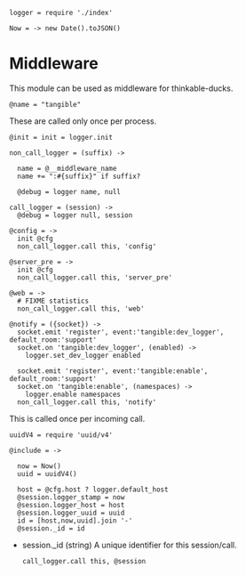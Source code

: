     logger = require './index'

    Now = -> new Date().toJSON()

Middleware
==========

This module can be used as middleware for thinkable-ducks.

    @name = "tangible"

These are called only once per process.

    @init = init = logger.init

    non_call_logger = (suffix) ->

      name = @__middleware_name
      name += ":#{suffix}" if suffix?

      @debug = logger name, null

    call_logger = (session) ->
      @debug = logger null, session

    @config = ->
      init @cfg
      non_call_logger.call this, 'config'

    @server_pre = ->
      init @cfg
      non_call_logger.call this, 'server_pre'

    @web = ->
      # FIXME statistics
      non_call_logger.call this, 'web'

    @notify = ({socket}) ->
      socket.emit 'register', event:'tangible:dev_logger', default_room:'support'
      socket.on 'tangible:dev_logger', (enabled) ->
        logger.set_dev_logger enabled

      socket.emit 'register', event:'tangible:enable', default_room:'support'
      socket.on 'tangible:enable', (namespaces) ->
        logger.enable namespaces
      non_call_logger.call this, 'notify'

This is called once per incoming call.

    uuidV4 = require 'uuid/v4'

    @include = ->

      now = Now()
      uuid = uuidV4()

      host = @cfg.host ? logger.default_host
      @session.logger_stamp = now
      @session.logger_host = host
      @session.logger_uuid = uuid
      id = [host,now,uuid].join '-'
      @session._id = id

* session._id (string) A unique identifier for this session/call.

      call_logger.call this, @session
